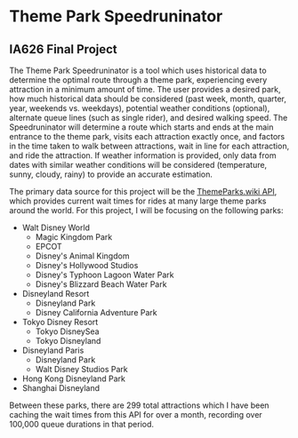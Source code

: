 # Theme Park Speedruninator
## IA626 Final Project

The Theme Park Speedruninator is a tool which uses historical data to determine the optimal route through a theme park, experiencing every attraction in a minimum amount of time. The user provides a desired park, how much historical data should be considered (past week, month, quarter, year, weekends vs. weekdays), potential weather conditions (optional), alternate queue lines (such as single rider), and desired walking speed. The Speedruninator will determine a route which starts and ends at the main entrance to the theme park, visits each attraction exactly once, and factors in the time taken to walk between attractions, wait in line for each attraction, and ride the attraction. If weather information is provided, only data from dates with similar weather conditions will be considered (temperature, sunny, cloudy, rainy) to provide an accurate estimation.

The primary data source for this project will be the [ThemeParks.wiki API](https://themeparks.wiki/), which provides current wait times for rides at many large theme parks around the world. For this project, I will be focusing on the following parks:

- Walt Disney World
    - Magic Kingdom Park
    - EPCOT
    - Disney's Animal Kingdom
    - Disney's Hollywood Studios
    - Disney's Typhoon Lagoon Water Park
    - Disney's Blizzard Beach Water Park
- Disneyland Resort
    - Disneyland Park
    - Disney California Adventure Park
- Tokyo Disney Resort
    - Tokyo DisneySea
    - Tokyo Disneyland
- Disneyland Paris
    - Disneyland Park
    - Walt Disney Studios Park
- Hong Kong Disneyland Park
- Shanghai Disneyland

Between these parks, there are 299 total attractions which I have been caching the wait times from this API for over a month, recording over 100,000 queue durations in that period.
